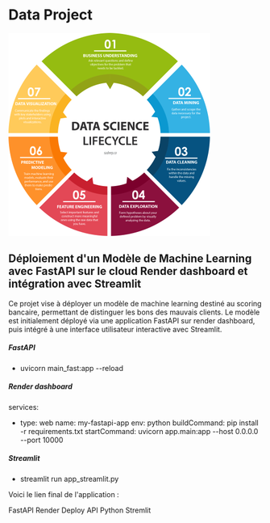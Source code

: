 # Data Project
![](/image.png)

## Déploiement d'un Modèle de Machine Learning avec FastAPI sur le cloud Render dashboard et intégration avec Streamlit

  Ce projet vise à déployer un modèle de machine learning destiné au scoring bancaire, permettant de distinguer les bons des mauvais clients. Le modèle est initialement déployé via une application FastAPI sur render dashboard, puis intégré à une interface utilisateur interactive avec Streamlit.

 ##### FastAPI
  - uvicorn main_fast:app --reload 
 ##### Render dashboard
   services:
  - type: web
    name: my-fastapi-app
    env: python
    buildCommand: pip install -r requirements.txt
    startCommand: uvicorn app.main:app --host 0.0.0.0 --port 10000
 ##### Streamlit 
  - streamlit run app_streamlit.py 

  Voici le lien final de l'application : 


  FastAPI
  Render
  Deploy
  API
  Python
  Stremlit
